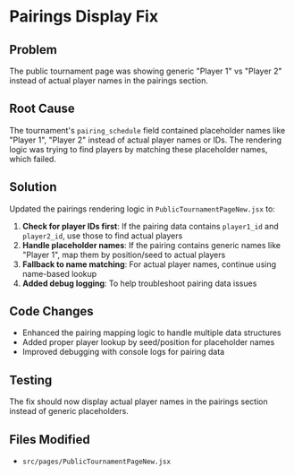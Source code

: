 # Pairings Display Fix

## Problem
The public tournament page was showing generic "Player 1" vs "Player 2" instead of actual player names in the pairings section.

## Root Cause
The tournament's `pairing_schedule` field contained placeholder names like "Player 1", "Player 2" instead of actual player names or IDs. The rendering logic was trying to find players by matching these placeholder names, which failed.

## Solution
Updated the pairings rendering logic in `PublicTournamentPageNew.jsx` to:

1. **Check for player IDs first**: If the pairing data contains `player1_id` and `player2_id`, use those to find actual players
2. **Handle placeholder names**: If the pairing contains generic names like "Player 1", map them by position/seed to actual players
3. **Fallback to name matching**: For actual player names, continue using name-based lookup
4. **Added debug logging**: To help troubleshoot pairing data issues

## Code Changes
- Enhanced the pairing mapping logic to handle multiple data structures
- Added proper player lookup by seed/position for placeholder names
- Improved debugging with console logs for pairing data

## Testing
The fix should now display actual player names in the pairings section instead of generic placeholders.

## Files Modified
- `src/pages/PublicTournamentPageNew.jsx`
